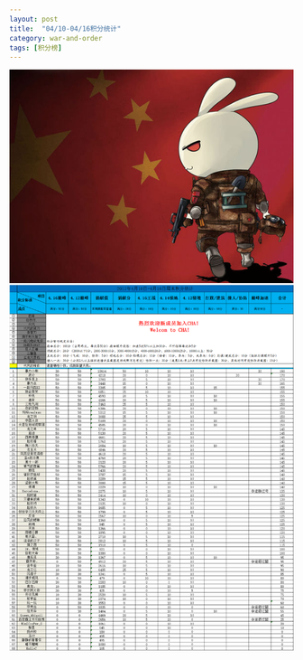 ```yaml
---
layout: post
title:  "04/10-04/16积分统计"
category: war-and-order
tags: [积分榜]
---
```

![Logo](/media/files/2017/03/24/logo.jpg)
![Core416](/media/files/2017/04/16/core416.png)